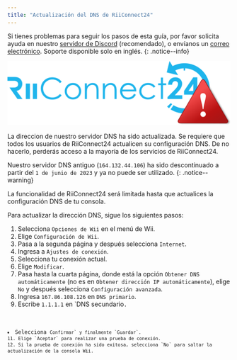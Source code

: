 ```yaml
---
title: "Actualización del DNS de RiiConnect24"
---
```


Si tienes problemas para seguir los pasos de esta guía, por favor solicita ayuda en nuestro [servidor de Discord](https://discord.gg/rc24) (recomendado), o envíanos un [correo electrónico](mailto:support@riiconnect24.net). Soporte disponible solo en inglés.
{: .notice--info}

![Logotipo de RiiConnect24](/images/logo_blue_warning.png)

La direccion de nuestro servidor DNS ha sido actualizada. Se requiere que todos los usuarios de RiiConnect24 actualicen su configuración DNS. De no hacerlo, perderás acceso a la mayoría de los servicios de RiiConnect24.

Nuestro servidor DNS antiguo (`164.132.44.106`) ha sido descontinuado a partir del `1 de junio de 2023` y ya no puede ser utilizado.
{: .notice--warning}

La funcionalidad de RiiConnect24 será limitada hasta que actualices la configuración DNS de tu consola.

Para actualizar la dirección DNS, sigue los siguientes pasos:

1. Selecciona `Opciones de Wii` en el menú de Wii.
2. Elige `Configuración de Wii`.
3. Pasa a la segunda página y después selecciona `Internet`.
4. Ingresa a `Ajustes de conexión`.
5. Selecciona tu conexión actual.
6. Elige `Modificar`.
7. Pasa hasta la cuarta página, donde está la opción `Obtener DNS automáticamente` (no es en `Obtener dirección IP automáticamente`), elige `No` y después selecciona `Configuración avanzada`.
8. Ingresa `167.86.108.126` en `DNS primario`.
9. Escribe `1.1.1.1` en `DNS secundario<code>.</li>
<li>Selecciona <code>Confirmar` y finalmente `Guardar`.
11. Elige `Aceptar` para realizar una prueba de conexión.
12. Si la prueba de conexión ha sido exitosa, selecciona `No` para saltar la actualización de la consola Wii.
